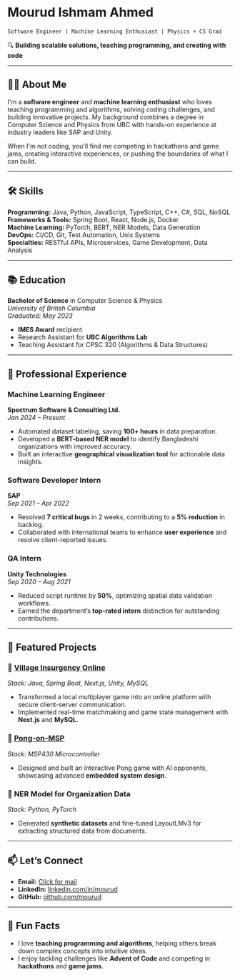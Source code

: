 # Mourud Ishmam Ahmed  

`Software Engineer | Machine Learning Enthusiast | Physics + CS Grad`

🔍 **Building scalable solutions, teaching programming, and creating with code**  

---

## 👨‍💻 About Me  

I'm a **software engineer** and **machine learning enthusiast** who loves teaching programming and algorithms, solving coding challenges, and building innovative projects. My background combines a degree in Computer Science and Physics from UBC with hands-on experience at industry leaders like SAP and Unity.  

When I'm not coding, you'll find me competing in hackathons and game jams, creating interactive experiences, or pushing the boundaries of what I can build.  

---

## 🛠️ Skills  

**Programming:** Java, Python, JavaScript, TypeScript, C++, C#, SQL, NoSQL  
**Frameworks & Tools:** Spring Boot, React, Node.js, Docker  
**Machine Learning:** PyTorch, BERT, NER Models, Data Generation  
**DevOps:** CI/CD, Git, Test Automation, Unix Systems  
**Specialties:** RESTful APIs, Microservices, Game Development, Data Analysis  

---

## 📚 Education  

**Bachelor of Science** in Computer Science & Physics  
*University of British Columbia*  
*Graduated: May 2023*  
- **IMES Award** recipient  
- Research Assistant for **UBC Algorithms Lab**  
- Teaching Assistant for CPSC 320 (Algorithms & Data Structures)  

---

## 💼 Professional Experience  

### **Machine Learning Engineer**  
**Spectrum Software & Consulting Ltd.**  
*Jan 2024 – Present*  
- Automated dataset labeling, saving **100+ hours** in data preparation.  
- Developed a **BERT-based NER model** to identify Bangladeshi organizations with improved accuracy.  
- Built an interactive **geographical visualization tool** for actionable data insights.  

### **Software Developer Intern**  
**SAP**  
*Sep 2021 – Apr 2022*  
- Resolved **7 critical bugs** in 2 weeks, contributing to a **5% reduction** in backlog.  
- Collaborated with international teams to enhance **user experience** and resolve client-reported issues.  

### **QA Intern**  
**Unity Technologies**  
*Sep 2020 – Aug 2021*  
- Reduced script runtime by **50%**, optimizing spatial data validation workflows.  
- Earned the department’s **top-rated intern** distinction for outstanding contributions.  

---

## 🌟 Featured Projects  

### 🔹 **[Village Insurgency Online](https://github.com/mourud/village-insurgency-online)**  
*Stack: Java, Spring Boot, Next.js, Unity, MySQL*  
- Transformed a local multiplayer game into an online platform with secure client-server communication.  
- Implemented real-time matchmaking and game state management with **Next.js** and **MySQL**.  

### 🔹 **[Pong-on-MSP](https://github.com/mourud/pong-on-msp)**  
*Stack: MSP430 Microcontroller*  
- Designed and built an interactive Pong game with AI opponents, showcasing advanced **embedded system design**.  

### 🔹 **NER Model for Organization Data**  
*Stack: Python, PyTorch*  
- Generated **synthetic datasets** and fine-tuned LayoutLMv3 for extracting structured data from documents.  

---

## 📫 Let’s Connect  

- **Email:** [Click for mail](mailto:ishmam1@gmail.com)  
- **LinkedIn:** [linkedin.com/in/mourud](https://www.linkedin.com/in/mourud)  
- **GitHub:** [github.com/mourud](https://www.github.com/mourud)  

---

## 🚀 Fun Facts  

- I love **teaching programming and algorithms**, helping others break down complex concepts into intuitive ideas.  
- I enjoy tackling challenges like **Advent of Code** and competing in **hackathons** and **game jams**.  
